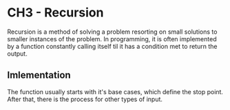 # CH3 - Recursion
Recursion is a method of solving a problem resorting on small solutions to smaller instances of the problem. In programming, it is often implemented by a function constantly calling itself til it has a condition met to return the output.

## Imlementation
The function usually starts with it's base cases, which define the stop point. After that, there is the process for other types of input.